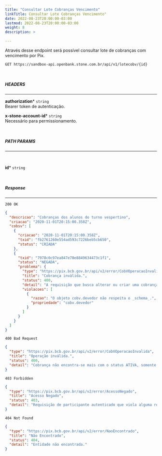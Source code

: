 ```yaml
---
title: "Consultar Lote Cobranças Vencimento"
linkTitle: Consultar Lote Cobranças Vencimento"
date: 2022-08-23T20:00:00-03:00
lastmod: 2022-08-23T20:00:00-03:00
weight: 8
description: >
  
---
```


Através desse endpoint será possível consultar lote de cobranças com vencimento por Pix.

```
GET https://sandbox-api.openbank.stone.com.br/api/v1/lotecobv/{id}
```

<br>

##### **HEADERS**
---

**authorization*** `string`
<br> Bearer token de autenticação.

**x-stone-account-id*** `string`
<br> Necessário para permissionamento.


<br>

##### **PATH PARAMS**
---
<br>

**id*** `string`

<br>

##### **Response**
---

```
200 OK
```

```json
{
  "descricao": "Cobranças dos alunos do turno vespertino",
  "criacao": "2020-11-01T20:15:00.358Z",
  "cobsv": [
    {
      "criacao": "2020-11-01T20:15:00.358Z",
      "txid": "fb2761260e554ad593c7226beb5cb650",
      "status": "CRIADA"
    },
    {
      "txid": "7978c0c97ea847e78e8849634473c1f1",
      "status": "NEGADA",
      "problema": {
        "type": "https://pix.bcb.gov.br/api/v2/error/CobVOperacaoInvalida",
        "title": "Cobrança inválida.",
        "status": 400,
        "detail": "A requisição que busca alterar ou criar uma cobrança com vencimento não respeita o _schema_ ou está semanticamente errada.",
        "violacoes": [
          {
            "razao": "O objeto cobv.devedor não respeita o _schema_.",
            "propriedade": "cobv.devedor"
          }
        ]
      }
    }
  ]
}
```


```
400 Bad Request
```

```json
{
  "type": "https://pix.bcb.gov.br/api/v2/error/CobVOperacaoInvalida",
  "title": "Operação inválida.",
  "status": 400,
  "detail": "Cobrança não encontra-se mais com o status ATIVA, somente cobranças ativas podem ser revisadas."
}
```

```
403 Forbidden
```

```json
{
  "type": "https://pix.bcb.gov.br/api/v2/error/AcessoNegado",
  "title": "Acesso Negado",
  "status": 403,
  "detail": "Requisição de participante autenticado que viola alguma regra de autorização."
}
```

```
404 Not Found
```

```json
{
  "type": "https://pix.bcb.gov.br/api/v2/error/NaoEncontrado",
  "title": "Não Encontrado",
  "status": 404,
  "detail": "Entidade não encontrada."
}
```